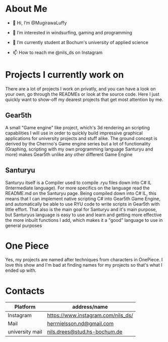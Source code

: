 # About Me

- 👋 Hi, I’m @MugirawaLuffy
- 👀 I’m interested in windsurfing, gaming and programming
- 🌱 I’m currently student at Bochum's university of applied science

- 📫 How to reach me @nils_ds on Instagram

# Projects I currently work on
There are a lot of projects I work on privatly, and you can have a look on your own, go through the READMEs or look at the source code. Here I just quickly want to show-off my dearest projects that get most attention by me.

## Gear5th

A small "Game engine" like project, which's 3d rendering an scripting capabilities I will use in order to quickly build impressive graphical applications for university projects and stuff alike. The ground concept is derived by the Cherrno's Game engine series but a lot of functionality (Graphing, scripting with my own programming language Santuryu and more) makes Gear5th unlike any other different Game Engine

## Santuryu

Santuryu itself is a Compiler used to compile .ryu files down into C# IL (Intermediate language). For more specifics on the language read the README.md on the Santuryu page.
Being compiled down into C# IL, this means that I can implement native scripting C# into Gear5th Game Engine, and automatically be able to use RYU code to write scripts in Gear5th with little effort. That also is the main goal for Santuryu and it's main purpose, but Santuryus language is easy to use and learn and getting more effective the more inbuilt functions I add, which makes it a "good" language to use in general purposes

# One Piece
Yes, my projects are named after techniques from characters in OnePiece. I love this show and I'm bad at finding names for my projects so that's what I ended up with. 


# Contacts

Platform        | address/name
--------------- | -----------------------------------
Instagram       | https://www.instagram.com/nils_ds/
Mail            | herrnielsson.nd@gmail.com
university mail | nils.drees@stud.hs-bochum.de

<!---
MugirawaLuffy/MugirawaLuffy is a ✨ special ✨ repository because its `README.md` (this file) appears on your GitHub profile.
You can click the Preview link to take a look at your changes.
--->
